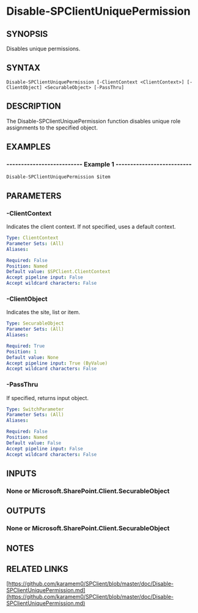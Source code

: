 # Disable-SPClientUniquePermission

## SYNOPSIS
Disables unique permissions.

## SYNTAX

```
Disable-SPClientUniquePermission [-ClientContext <ClientContext>] [-ClientObject] <SecurableObject> [-PassThru]
```

## DESCRIPTION
The Disable-SPClientUniquePermission function disables unique role assignments to the specified object.

## EXAMPLES

### -------------------------- Example 1 --------------------------
```
Disable-SPClientUniquePermission $item
```

## PARAMETERS

### -ClientContext
Indicates the client context.
If not specified, uses a default context.

```yaml
Type: ClientContext
Parameter Sets: (All)
Aliases: 

Required: False
Position: Named
Default value: $SPClient.ClientContext
Accept pipeline input: False
Accept wildcard characters: False
```

### -ClientObject
Indicates the site, list or item.

```yaml
Type: SecurableObject
Parameter Sets: (All)
Aliases: 

Required: True
Position: 1
Default value: None
Accept pipeline input: True (ByValue)
Accept wildcard characters: False
```

### -PassThru
If specified, returns input object.

```yaml
Type: SwitchParameter
Parameter Sets: (All)
Aliases: 

Required: False
Position: Named
Default value: False
Accept pipeline input: False
Accept wildcard characters: False
```

## INPUTS

### None or Microsoft.SharePoint.Client.SecurableObject

## OUTPUTS

### None or Microsoft.SharePoint.Client.SecurableObject

## NOTES

## RELATED LINKS

[https://github.com/karamem0/SPClient/blob/master/doc/Disable-SPClientUniquePermission.md](https://github.com/karamem0/SPClient/blob/master/doc/Disable-SPClientUniquePermission.md)

